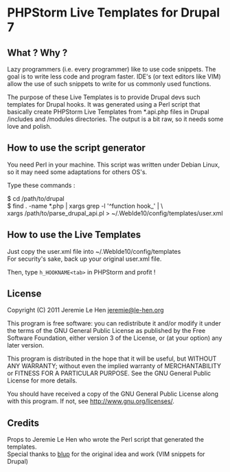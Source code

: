 # PHPStorm Live Templates for Drupal 7

## What ? Why ?

Lazy programmers (i.e. every programmer) like to use code snippets. The goal is
to write less code and program faster. IDE's (or text editors like VIM) allow
the use of such snippets to write for us commonly used functions.

The purpose of these Live Templates is to provide Drupal devs such templates
for Drupal hooks. It was generated using a Perl script that basically create
PHPStorm Live Templates from *.api.php files in Drupal /includes and /modules
directories. The output is a bit raw, so it needs some love and polish.

## How to use the script generator

You need Perl in your machine. This script was written under Debian Linux, so
it may need some adaptations for others OS's.

Type these commands :

  $ cd /path/to/drupal  
  $ find . -name \*.php | xargs grep -l '^function hook_' | \  
     xargs /path/to/parse_drupal_api.pl > ~/.WebIde10/config/templates/user.xml

## How to use the Live Templates

Just copy the user.xml file into ~/.WebIde10/config/templates  
For security's sake, back up your original user.xml file.

Then, type `h_HOOKNAME<tab>` in PHPStorm and profit !

## License

Copyright (C) 2011  Jeremie Le Hen <jeremie@le-hen.org>

This program is free software: you can redistribute it and/or modify
it under the terms of the GNU General Public License as published by
the Free Software Foundation, either version 3 of the License, or
(at your option) any later version.

This program is distributed in the hope that it will be useful,
but WITHOUT ANY WARRANTY; without even the implied warranty of
MERCHANTABILITY or FITNESS FOR A PARTICULAR PURPOSE.  See the
GNU General Public License for more details.

You should have received a copy of the GNU General Public License
along with this program.  If not, see <http://www.gnu.org/licenses/>.

## Credits

Props to Jeremie Le Hen who wrote the Perl script that generated the templates.  
Special thanks to [blup](https://github.com/blup/snippets) for the original idea and work (VIM snippets for Drupal)
